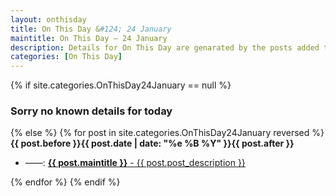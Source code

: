 ```yaml
---
layout: onthisday
title: On This Day &#124; 24 January
maintitle: On This Day — 24 January
description: Details for On This Day are genarated by the posts added to the website so the content is subject to changes/updates over time.
categories: [On This Day]
---
```


{% if site.categories.OnThisDay24January == null %}
<h3>Sorry no known details for today</h3>
{% else %}
{% for post in site.categories.OnThisDay24January reversed %}
<strong>{{ post.before }}{{ post.date | date: "%e %B %Y" }}{{ post.after }}</strong>
<ul>
<li> ——: <a class="{{ post.class }}" href="{{ post.url }}"><strong>{{ post.maintitle }}</strong> - {{ post.post_description }}</a></li>
</ul>
{% endfor %}
{% endif %}

